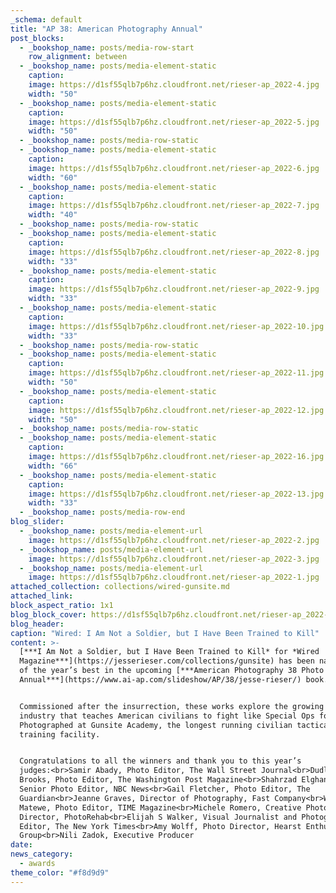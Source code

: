 ```yaml
---
_schema: default
title: "AP 38: American Photography Annual"
post_blocks:
  - _bookshop_name: posts/media-row-start
    row_alignment: between
  - _bookshop_name: posts/media-element-static
    caption:
    image: https://d1sf55qlb7p6hz.cloudfront.net/rieser-ap_2022-4.jpg
    width: "50"
  - _bookshop_name: posts/media-element-static
    caption:
    image: https://d1sf55qlb7p6hz.cloudfront.net/rieser-ap_2022-5.jpg
    width: "50"
  - _bookshop_name: posts/media-row-static
  - _bookshop_name: posts/media-element-static
    caption:
    image: https://d1sf55qlb7p6hz.cloudfront.net/rieser-ap_2022-6.jpg
    width: "60"
  - _bookshop_name: posts/media-element-static
    caption:
    image: https://d1sf55qlb7p6hz.cloudfront.net/rieser-ap_2022-7.jpg
    width: "40"
  - _bookshop_name: posts/media-row-static
  - _bookshop_name: posts/media-element-static
    caption:
    image: https://d1sf55qlb7p6hz.cloudfront.net/rieser-ap_2022-8.jpg
    width: "33"
  - _bookshop_name: posts/media-element-static
    caption:
    image: https://d1sf55qlb7p6hz.cloudfront.net/rieser-ap_2022-9.jpg
    width: "33"
  - _bookshop_name: posts/media-element-static
    caption:
    image: https://d1sf55qlb7p6hz.cloudfront.net/rieser-ap_2022-10.jpg
    width: "33"
  - _bookshop_name: posts/media-row-static
  - _bookshop_name: posts/media-element-static
    caption:
    image: https://d1sf55qlb7p6hz.cloudfront.net/rieser-ap_2022-11.jpg
    width: "50"
  - _bookshop_name: posts/media-element-static
    caption:
    image: https://d1sf55qlb7p6hz.cloudfront.net/rieser-ap_2022-12.jpg
    width: "50"
  - _bookshop_name: posts/media-row-static
  - _bookshop_name: posts/media-element-static
    caption:
    image: https://d1sf55qlb7p6hz.cloudfront.net/rieser-ap_2022-16.jpg
    width: "66"
  - _bookshop_name: posts/media-element-static
    caption:
    image: https://d1sf55qlb7p6hz.cloudfront.net/rieser-ap_2022-13.jpg
    width: "33"
  - _bookshop_name: posts/media-row-end
blog_slider:
  - _bookshop_name: posts/media-element-url
    image: https://d1sf55qlb7p6hz.cloudfront.net/rieser-ap_2022-2.jpg
  - _bookshop_name: posts/media-element-url
    image: https://d1sf55qlb7p6hz.cloudfront.net/rieser-ap_2022-3.jpg
  - _bookshop_name: posts/media-element-url
    image: https://d1sf55qlb7p6hz.cloudfront.net/rieser-ap_2022-1.jpg
attached_collection: collections/wired-gunsite.md
attached_link:
block_aspect_ratio: 1x1
blog_block_cover: https://d1sf55qlb7p6hz.cloudfront.net/rieser-ap_2022-1.jpg
blog_header:
caption: "Wired: I Am Not a Soldier, but I Have Been Trained to Kill"
content: >-
  [***I Am Not a Soldier, but I Have Been Trained to Kill* for *Wired
  Magazine***](https://jesserieser.com/collections/gunsite) has been named one
  of the year’s best in the upcoming [***American Photography 38 Photo
  Annual***](https://www.ai-ap.com/slideshow/AP/38/jesse-rieser/) book.


  Commissioned after the insurrection, these works explore the growing tactical
  industry that teaches American civilians to fight like Special Ops forces.
  Photographed at Gunsite Academy, the longest running civilian tactical firearm
  training facility.


  Congratulations to all the winners and thank you to this year’s
  judges:<br>Samir Abady, Photo Editor, The Wall Street Journal<br>Dudley M.
  Brooks, Photo Editor, The Washington Post Magazine<br>Shahrzad Elghanayan,
  Senior Photo Editor, NBC News<br>Gail Fletcher, Photo Editor, The
  Guardian<br>Jeanne Graves, Director of Photography, Fast Company<br>Whitney
  Matewe, Photo Editor, TIME Magazine<br>Michele Romero, Creative Photography
  Director, PhotoRehab<br>Elijah S Walker, Visual Journalist and Photography
  Editor, The New York Times<br>Amy Wolff, Photo Director, Hearst Enthusiast
  Group<br>Nili Zadok, Executive Producer
date:
news_category:
  - awards
theme_color: "#f8d9d9"
---
```

